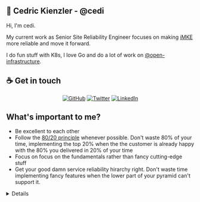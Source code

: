 ## :wave: Cedric Kienzler - @cedi

Hi, I'm cedi.

My current work as Senior Site Reliability Engineer focuses on making [iMKE](imke.cloud) more reliable and move it forward.

I do fun stuff with K8s, I love Go and do a lot of work on [@open-infrastructure](open-infrastructure.de).

## :coffee: Get in touch

<p align="center">
<a href="https://github.com/cedi"><img src="https://img.shields.io/github/followers/cedi.svg?label=GitHub&style=social" alt="GitHub"></a>
<a href="https://twitter.com/c3di1"><img src="https://img.shields.io/twitter/follow/c3di1?label=Twitter&style=social" alt="Twitter"></a>
<a href="https://www.linkedin.com/in/cekienzl"><img src="https://img.shields.io/badge/LinkedIn--_.svg?style=social&logo=linkedin" alt="LinkedIn"></a>
</p>

## What's important to me?

* Be excellent to each other
* Follow the [80/20 principle](https://en.wikipedia.org/wiki/Pareto_principle) whenever possible. Don't waste 80% of your time, implementing the top 20% when the the customer is already happy with the 80% you delivered in 20% of your time
* Focus on focus on the fundamentals rather than fancy cutting-edge stuff
* Get your good damn service reliability hirarchy right. Don't waste time implementing fancy features when the lower part of your pyramid can't support it.

<details>
<p align="center">
<img src="https://lh3.googleusercontent.com/3gX2qgys2I-9HnEIvXUA10ed3AILvg5MclnKWBquEkJKP3g5_kD6WR7Ptwp3TwAGla1DuSmHv64MdTtACNLlArFVq7BwbTrTVhigsA=s0" alt="Service Reliability Hirarchy" width="300px"/>
</p>
</details>




